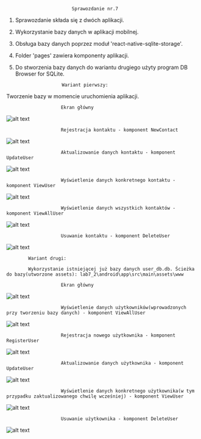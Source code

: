 							Sprawozdanie nr.7
							
1. Sprawozdanie składa się z dwóch aplikacji. 
2. Wykorzystanie bazy danych w aplikacji mobilnej.
3. Obsługa bazy danych poprzez moduł 'react-native-sqlite-storage'.
4. Folder 'pages' zawiera komponenty aplikacji.
5. Do stworzenia bazy danych do wariantu drugiego użyty program DB Browser for SQLite.

						Wariant pierwszy:
            
Tworzenie bazy w momencie uruchomienia aplikacji.
            
						Ekran główny
![alt text](https://github.com/MichalKohnke/aplikacje-mobilne-Kohnke-185ic/blob/master/labki7/lab7_screeny/1_1.jpg)

						Rejestracja kontaktu - komponent NewContact
![alt text](https://github.com/MichalKohnke/aplikacje-mobilne-Kohnke-185ic/blob/master/labki7/lab7_screeny/1_2.jpg)

						Aktualizowanie danych kontaktu - komponent UpdateUser
![alt text](https://github.com/MichalKohnke/aplikacje-mobilne-Kohnke-185ic/blob/master/labki7/lab7_screeny/1_3.jpg)

						Wyświetlenie danych konkretnego kontaktu - komponent ViewUser
![alt text](https://github.com/MichalKohnke/aplikacje-mobilne-Kohnke-185ic/blob/master/labki7/lab7_screeny/1_4.jpg) 

						Wyświetlenie danych wszystkich kontaktów - komponent ViewAllUser
![alt text](https://github.com/MichalKohnke/aplikacje-mobilne-Kohnke-185ic/blob/master/labki7/lab7_screeny/1_5.jpg) 

						Usuwanie kontaktu - komponent DeleteUser
![alt text](https://github.com/MichalKohnke/aplikacje-mobilne-Kohnke-185ic/blob/master/labki7/lab7_screeny/1_6.jpg)

            Wariant drugi:
            
            Wykorzystanie istniejącej już bazy danych user_db.db. Ścieżka do bazy(utworzone assets): lab7_2\android\app\src\main\assets\www
            
						Ekran główny
![alt text](https://github.com/MichalKohnke/aplikacje-mobilne-Kohnke-185ic/blob/master/labki7/lab7_screeny/2_1.jpg)

						Wyświetlenie danych użytkowników(wprowadzonych przy tworzeniu bazy danych) - komponent ViewAllUser
![alt text](https://github.com/MichalKohnke/aplikacje-mobilne-Kohnke-185ic/blob/master/labki7/lab7_screeny/2_3.jpg)

						Rejestracja nowego użytkownika - komponent RegisterUser
![alt text](https://github.com/MichalKohnke/aplikacje-mobilne-Kohnke-185ic/blob/master/labki7/lab7_screeny/2_2.jpg)

						Aktualizowanie danych użytkownika - komponent UpdateUser
![alt text](https://github.com/MichalKohnke/aplikacje-mobilne-Kohnke-185ic/blob/master/labki7/lab7_screeny/2_4.jpg) 

						Wyświetlenie danych konkretnego użytkownika(w tym przypadku zaktualizowanego chwilę wcześniej) - komponent ViewUser
![alt text](https://github.com/MichalKohnke/aplikacje-mobilne-Kohnke-185ic/blob/master/labki7/lab7_screeny/2_6.jpg) 

						Usuwanie użytkownika - komponent DeleteUser
![alt text](https://github.com/MichalKohnke/aplikacje-mobilne-Kohnke-185ic/blob/master/labki7/lab7_screeny/2_5.jpg)


